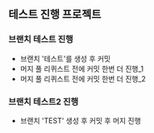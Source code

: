 ## 테스트 진행 프로젝트

### 브랜치 테스트 진행
* 브랜치 '테스트'를 생성 후 커밋
* 머지 풀 리퀴스트 전에 커밋 한번 더 진행_1
* 머지 풀 리퀴스트 전에 커밋 한번 더 진행_2


### 브랜치 테스트2 진행
* 브랜치 'TEST' 생성 후 커밋 후 머지 진행
